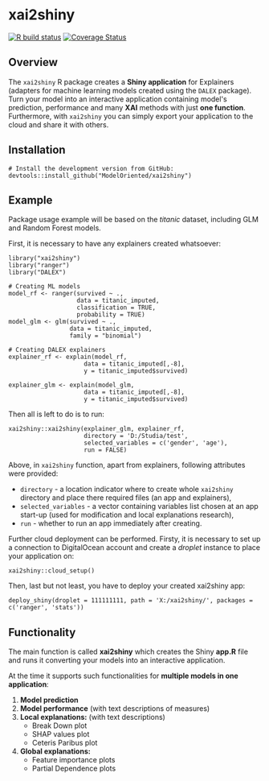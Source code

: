 # xai2shiny

<!-- badges: start -->
  [![R build status](https://github.com/ModelOriented/xai2shiny/workflows/R-CMD-check/badge.svg)](https://github.com/ModelOriented/xai2shiny/actions)
  [![Coverage Status](https://codecov.io/gh/ModelOriented/xai2shiny/branch/master/graph/badge.svg)](https://codecov.io/github/ModelOriented/xai2shiny?branch=master)
  <!-- badges: end -->

## Overview

The `xai2shiny` R package creates a **Shiny application** for Explainers (adapters for machine learning models created using the `DALEX` package). Turn your model into an interactive application containing model's prediction, performance and many **XAI** methods with just **one function**. Furthermore, with `xai2shiny` you can simply export your application to the cloud and share it with others.

## Installation

```
# Install the development version from GitHub:
devtools::install_github("ModelOriented/xai2shiny")
```

## Example

Package usage example will be based on the *titanic* dataset, including GLM and Random Forest models.


First, it is necessary to have any explainers created whatsoever:

```
library("xai2shiny")
library("ranger")
library("DALEX")

# Creating ML models
model_rf <- ranger(survived ~ .,
                   data = titanic_imputed,
                   classification = TRUE, 
                   probability = TRUE)
model_glm <- glm(survived ~ .,
                 data = titanic_imputed,
                 family = "binomial")

# Creating DALEX explainers
explainer_rf <- explain(model_rf,
                     data = titanic_imputed[,-8],
                     y = titanic_imputed$survived)

explainer_glm <- explain(model_glm,
                     data = titanic_imputed[,-8],
                     y = titanic_imputed$survived)
```

Then all is left to do is to run:

```
xai2shiny::xai2shiny(explainer_glm, explainer_rf, 
                     directory = 'D:/Studia/test',
                     selected_variables = c('gender', 'age'),
                     run = FALSE)
```

Above, in `xai2shiny` function, apart from explainers, following attributes were provided:

* `directory` - a location indicator where to create whole `xai2shiny` directory and place there required files (an app and explainers),
* `selected_variables` - a vector containing variables list chosen at an app start-up (used for modification and local explanations research),
* `run` - whether to run an app immediately after creating.

Further cloud deployment can be performed. Firsty, it is necessary to set up a connection to DigitalOcean account and create a *droplet* instance to place your application on:

```
xai2shiny::cloud_setup()
```

Then, last but not least, you have to deploy your created xai2shiny app:

```
deploy_shiny(droplet = 111111111, path = 'X:/xai2shiny/', packages = c('ranger', 'stats'))
```

## Functionality

The main function is called **xai2shiny** which creates the Shiny **app.R** file and runs it converting your models into an interactive application. 

At the time it supports such functionalities for **multiple models in one application**:

1. **Model prediction**
2. **Model performance** (with text descriptions of measures)
3. **Local explanations:** (with text descriptions)
   * Break Down plot
   * SHAP values plot
   * Ceteris Paribus plot
4. **Global explanations:**
   * Feature importance plots
   * Partial Dependence plots
